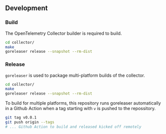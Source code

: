 ## Development

### Build


The OpenTelemetry Collector builder is required to build.

```sh
cd collector/
make
goreleaser release --snapshot --rm-dist
```

### Release

`goreleaser` is used to package multi-platform builds of the collector.

```sh
cd collector/
make
goreleaser release --snapshot --rm-dist
```

To build for multiple platforms, this repository runs goreleaser automatically in a Github Action when a tag starting with `v` is pushed to the repossitory.

```sh
git tag v0.0.1
git push origin --tags
# ... Github Action to build and released kicked off remotely
```
